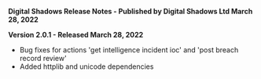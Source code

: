 **Digital Shadows Release Notes - Published by Digital Shadows Ltd March 28, 2022**


**Version 2.0.1 - Released March 28, 2022**

* Bug fixes for actions 'get intelligence incident ioc' and 'post breach record review'
* Added httplib and unicode dependencies